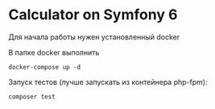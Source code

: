 # Calculator on Symfony 6

Для начала работы нужен установленный docker

В папке docker выполнить

    docker-compose up -d 

Запуск тестов (лучше запускать из контейнера php-fpm):

    composer test